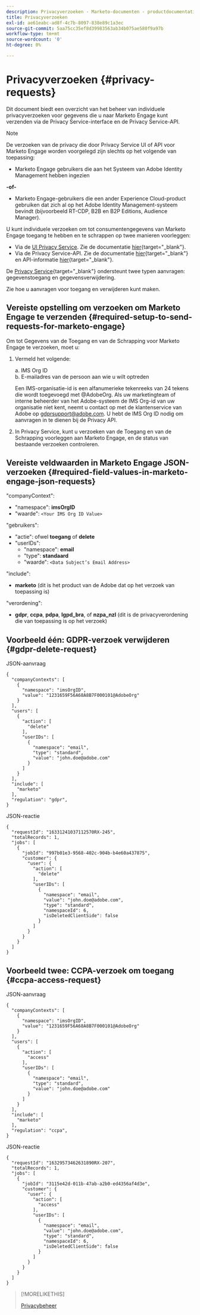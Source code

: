 ```yaml
---
description: Privacyverzoeken - Marketo-documenten - productdocumentatie
title: Privacyverzoeken
exl-id: ae61eabc-ad8f-4c7b-8097-838e89c1a3ec
source-git-commit: 5aa75cc35ef8d39983563ab34b075ae580f9a97b
workflow-type: tm+mt
source-wordcount: '0'
ht-degree: 0%

---
```


# Privacyverzoeken {#privacy-requests}

Dit document biedt een overzicht van het beheer van individuele privacyverzoeken voor gegevens die u naar Marketo Engage kunt verzenden via de Privacy Service-interface en de Privacy Service-API.

>[!NOTE]
>
>De verzoeken van de privacy die door Privacy Service UI of API voor Marketo Engage worden voorgelegd zijn slechts op het volgende van toepassing:
>
>* Marketo Engage gebruikers die aan het Systeem van Adobe Identity Management hebben ingezien
>
>**-of-**
>
>* Marketo Engage-gebruikers die een ander Experience Cloud-product gebruiken dat zich al op het Adobe Identity Management-systeem bevindt (bijvoorbeeld RT-CDP, B2B en B2P Editions, Audience Manager).


U kunt individuele verzoeken om tot consumentengegevens van Marketo Engage toegang te hebben en te schrappen op twee manieren voorleggen:

* Via de [UI Privacy Service](https://privacyui.cloud.adobe.io/). Zie de documentatie [hier](https://experienceleague.adobe.com/docs/experience-platform/privacy/ui/user-guide.html){target=&quot;_blank&quot;}.
* Via de Privacy Service-API. Zie de documentatie [hier](https://developer.adobe.com/experience-platform-apis/references/privacy-service/){target=&quot;_blank&quot;} en API-informatie [hier](https://developer.adobe.com/experience-platform-apis/){target=&quot;_blank&quot;}.

De [Privacy Service](https://experienceleague.adobe.com/docs/experience-platform/privacy/home.html){target=&quot;_blank&quot;} ondersteunt twee typen aanvragen: gegevenstoegang en gegevensverwijdering.

Zie hoe u aanvragen voor toegang en verwijderen kunt maken.

## Vereiste opstelling om verzoeken om Marketo Engage te verzenden {#required-setup-to-send-requests-for-marketo-engage}

Om tot Gegevens van de Toegang en van de Schrapping voor Marketo Engage te verzoeken, moet u:

1. Vermeld het volgende:

   a. IMS Org ID<br/>
b. E-mailadres van de persoon aan wie u wilt optreden

   Een IMS-organisatie-id is een alfanumerieke tekenreeks van 24 tekens die wordt toegevoegd met @AdobeOrg. Als uw marketingteam of interne beheerder van het Adobe-systeem de IMS Org-id van uw organisatie niet kent, neemt u contact op met de klantenservice van Adobe op gdprsupport@adobe.com. U hebt de IMS Org ID nodig om aanvragen in te dienen bij de Privacy API.

1. In Privacy Service, kunt u verzoeken van de Toegang en van de Schrapping voorleggen aan Marketo Engage, en de status van bestaande verzoeken controleren.

## Vereiste veldwaarden in Marketo Engage JSON-verzoeken {#required-field-values-in-marketo-engage-json-requests}

&quot;companyContext&quot;:

* &quot;namespace&quot;: **imsOrgID**
* &quot;waarde&quot;: `<Your IMS Org ID Value>`

&quot;gebruikers&quot;:

* &quot;actie&quot;: ofwel **toegang** of **delete**
* &quot;userIDs&quot;:
   * &quot;namespace&quot;: **email**
   * &quot;type&quot;: **standaard**
   * &quot;waarde&quot;: `<Data Subject’s Email Address>`

&quot;include&quot;:

* **marketo** (dit is het product van de Adobe dat op het verzoek van toepassing is)

&quot;verordening&quot;:

* **gdpr**, **ccpa**, **pdpa**, **lgpd_bra**, of **nzpa_nzl**  (dit is de privacyverordening die van toepassing is op het verzoek)

## Voorbeeld één: GDPR-verzoek verwijderen {#gdpr-delete-request}

JSON-aanvraag

```text
{
  "companyContexts": [
    {
      "namespace": "imsOrgID",
      "value": "1231659F56A68A8B7F000101@AdobeOrg"
    }
  ],
  "users": [
    {
      "action": [
        "delete"
      ],
      "userIDs": [
        {
          "namespace": "email",
          "type": "standard",
          "value": "john.doe@adobe.com"
        }
      ]
    }
  ],
  "include": [
    "marketo"
  ],
  "regulation": "gdpr",
}
```

JSON-reactie

```text
{
  "requestId": "16331241037112570RX-245",
  "totalRecords": 1,
  "jobs": [
    {
      "jobId": "997b01e3-9568-402c-904b-b4e60a437875",
      "customer": {
        "user": {
          "action": [
            "delete"
          ],
          "userIDs": [
            {
              "namespace": "email",
              "value": "john.doe@adobe.com",
              "type": "standard",
              "namespaceId": 6,
              "isDeletedClientSide": false
            }
          ]
        }
      }
    }
  ]
}
```

## Voorbeeld twee: CCPA-verzoek om toegang {#ccpa-access-request}

JSON-aanvraag

```text
{
  "companyContexts": [
    {
      "namespace": "imsOrgID",
      "value": "1231659F56A68A8B7F000101@AdobeOrg"
    }
  ],
  "users": [
    {
      "action": [
        "access"
      ],
      "userIDs": [
        {
          "namespace": "email",
          "type": "standard",
          "value": "john.doe@adobe.com"
        }
      ]
    }
  ],
  "include": [
    "marketo"
  ],
  "regulation": "ccpa",
}
```

JSON-reactie

```text
{
  "requestId": "16329573462631890RX-207",
  "totalRecords": 1,
  "jobs": [
    {
      "jobId": "3115e42d-011b-47ab-a2b0-ed4356af4d3e",
      "customer": {
        "user": {
          "action": [
            "access"
          ],
          "userIDs": [
            {
              "namespace": "email",
              "value": "john.doe@adobe.com",
              "type": "standard",
              "namespaceId": 6,
              "isDeletedClientSide": false
            }
          ]
        }
      }
    }
  ]
}
```

>[!MORELIKETHIS]
>
>[Privacybeheer](/help/marketo/product-docs/core-marketo-concepts/miscellaneous/privacy-management.md)
